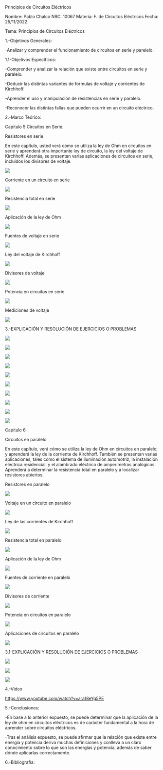 Principios de Circuitos Eléctricos

Nombre: Pablo Chalco   NRC: 10067  Materia: F. de Circuitos Eléctricos   Fecha: 25/11/2022  

Tema: Principios de Circuitos Eléctricos

1.-Objetivos Generales: 

-Analizar y comprender el funcionamiento de circuitos en serie y parelelo.

1.1-Objetivos Específicos:

-Comprender y analizar la relación que existe entre circuitos en serie y paralelo.

-Deducir las distintas variantes de formulas de voltaje y corrientes de Kirchhoff.

-Aprender el uso y manipulación de resistencias en serie y paralelo.

-Reconocer las distintas fallas que pueden ocurrir en un circuito eléctrico.

2.-Marco Teórico:

Capítulo 5 Circuitos en Serie.

Resistores en serie

En este capítulo, usted verá cómo se utiliza la ley de Ohm en circuitos en serie y aprenderá otra importante ley de circuito, la ley del voltaje de Kirchhoff. Además,
se presentan varias aplicaciones de circuitos en serie, incluidos los divisores de voltaje.

![](https://github.com/phchalco/Tarea3/blob/main/20.png)

Corriente en un circuito en serie

![](https://github.com/phchalco/Tarea3/blob/main/21.png)

Resistencia total en serie

![](https://github.com/phchalco/Tarea3/blob/main/22.png)

Aplicación de la ley de Ohm

![](https://github.com/phchalco/Tarea3/blob/main/23.png)

Fuentes de voltaje en serie

![](https://github.com/phchalco/Tarea3/blob/main/24.png)

Ley del voltaje de Kirchhoff

![](https://github.com/phchalco/Tarea3/blob/main/25.png)

Divisores de voltaje

![](https://github.com/phchalco/Tarea3/blob/main/26.png)

Potencia en circuitos en serie

![](https://github.com/phchalco/Tarea3/blob/main/27.png)

Mediciones de voltaje

![](https://github.com/phchalco/Tarea3/blob/main/28.png)

3.-EXPLICACIÓN Y RESOLUCIÓN DE EJERCICIOS O PROBLEMAS

![](https://github.com/phchalco/Tarea2/blob/main/3EC1.png)

![](https://github.com/phchalco/Tarea2/blob/main/3EC2.png)

![](https://github.com/phchalco/Tarea2/blob/main/3EC3.png)

![](https://github.com/phchalco/Tarea2/blob/main/3EC4.png)

![](https://github.com/phchalco/Tarea2/blob/main/3EC5.png)

![](https://github.com/phchalco/Tarea2/blob/main/3EC6.png)

![](https://github.com/phchalco/Tarea2/blob/main/3EC7.png)

![](https://github.com/phchalco/Tarea2/blob/main/3EC8.png)

![](https://github.com/phchalco/Tarea2/blob/main/3EC9.png)

![](https://github.com/phchalco/Tarea2/blob/main/3EC10.png)

Capítulo 6

Circuitos en paralelo

En este capítulo, verá cómo se utiliza la ley de Ohm en circuitos en paralelo; y aprenderá la ley de la corriente de Kirchhoff. También se presentan varias
aplicaciones, tales como el sistema de iluminación automotriz, la instalación eléctrica residencial, y el alambrado eléctrico de amperímetros analógicos. Aprenderá a
determinar la resistencia total en paralelo y a localizar resistores abiertos.

Resistores en paralelo

![](https://github.com/phchalco/Tarea3/blob/main/29.png)

Voltaje en un circuito en paralelo

![](https://github.com/phchalco/Tarea3/blob/main/30.png)

Ley de las corrientes de Kirchhoff

![](https://github.com/phchalco/Tarea3/blob/main/31.png)

Resistencia total en paralelo

![](https://github.com/phchalco/Tarea3/blob/main/32.png)

Aplicación de la ley de Ohm

![](https://github.com/phchalco/Tarea3/blob/main/23.png)

Fuentes de corriente en paralelo

![](https://github.com/phchalco/Tarea3/blob/main/33.png)

Divisores de corriente

![](https://github.com/phchalco/Tarea3/blob/main/34.png)

Potencia en circuitos en paralelo

![](https://github.com/phchalco/Tarea3/blob/main/35.png)

Aplicaciones de circuitos en paralelo

![](https://github.com/phchalco/Tarea3/blob/main/36.png)

3.1-EXPLICACIÓN Y RESOLUCIÓN DE EJERCICIOS O PROBLEMAS

![](https://github.com/phchalco/Tarea2/blob/main/4EC1.png)

![](https://github.com/phchalco/Tarea2/blob/main/4EC2.png)

![](https://github.com/phchalco/Tarea2/blob/main/4EC3.png)

4.-Video

https://www.youtube.com/watch?v=ara18eYg5PE

5.-Conclusiones:

-En base a lo anterior expuesto, se puede determinar que la aplicación de la ley de ohm en circuitos eléctricos es de carácter fundamental a la hora de aprender sobre circuitos eléctricos.

-Tras el análisis expuesto, se puede afirmar que la relación que existe entre energía y potencia deriva muchas definiciones y conlleva a un claro conocimiento sobre lo que son las energías y potencia, además de saber dónde aplicarlas correctamente.

6.-Bibliografía:
